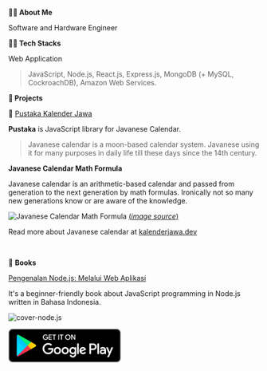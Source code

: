 **👋🏼 About Me**

Software and Hardware Engineer

**👨‍💻 Tech Stacks**

Web Application

> JavaScript, Node.js, React.js, Express.js, MongoDB (+ MySQL, CockroachDB), Amazon Web Services.


**🚀 Projects**

🌟 [Pustaka Kalender Jawa](https://github.com/kalenderjawa)

**Pustaka** is JavaScript library for Javanese Calendar.

> Javanese calendar is a moon-based calendar system. Javanese using it for many purposes in daily life till these days since the 14th century.


**Javanese Calendar Math Formula**

Javanese calendar is an arithmetic-based calendar and passed from generation to the next generation by math formulas. Ironically not so many new generations know or are aware of the knowledge.

![Javanese Calendar Math Formula](https://cdn.caknun.com/media/2019/01/20190102-menek-kalender-4.jpg)
[(*image source*)](https://www.caknun.com/2019/kalender-jowo-digowo-kalender-arab-digarap-kalender-barat-diruwat)

Read more about Javanese calendar at [kalenderjawa.dev](https://kalenderjawa.dev/)


<br>

🌟 **Books**

[Pengenalan Node.js: Melalui Web Aplikasi](https://play.google.com/store/books/details?id=pdOfDwAAQBAJ)

It's a beginner-friendly book about JavaScript programming in Node.js written in Bahasa Indonesia.

![cover-node.js](https://books.google.com/books/publisher/content/images/frontcover/pdOfDwAAQBAJ?fife=w200-h300)

<a href="https://play.google.com/store/books/details?id=pdOfDwAAQBAJ"><img src="https://github.com/junwatu/junwatu/raw/master/google-play-badge-small.png"></a>



